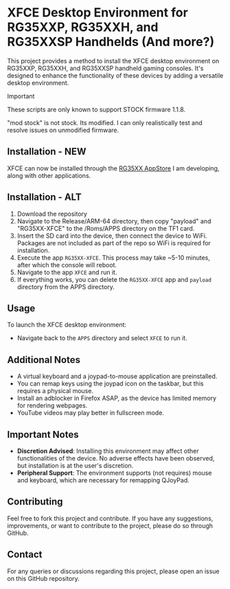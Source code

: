 # XFCE Desktop Environment for RG35XXP, RG35XXH, and RG35XXSP Handhelds (And more?)

This project provides a method to install the XFCE desktop environment on RG35XXP, RG35XXH, and RG35XXSP handheld gaming consoles. It's designed to enhance the functionality of these devices by adding a versatile desktop environment.

> [!IMPORTANT]
> These scripts are only known to support STOCK firmware 1.1.8.
> 
> "mod stock" is not stock. Its modified. I can only realistically test and resolve issues on unmodified firmware.

## Installation - NEW
XFCE can now be installed through the [RG35XX AppStore](https://github.com/MrJackSpade/RG35XX-Store) I am developing, along with other applications. 

## Installation - ALT

1. Download the repository
2. Navigate to the Release/ARM-64 directory, then copy "payload" and "RG35XX-XFCE" to the /Roms/APPS directory on the TF1 card.
3. Insert the SD card into the device, then connect the device to WiFi. Packages are not included as part of the repo so WiFi is required for installation.
4. Execute the app `RG35XX-XFCE`. This process may take ~5-10 minutes, after which the console will reboot.
5. Navigate to the app `XFCE` and run it. 
6. If everything works, you can delete the `RG35XX-XFCE` app and `payload` directory from the APPS directory.

## Usage

To launch the XFCE desktop environment:

- Navigate back to the `APPS` directory and select `XFCE` to run it.

## Additional Notes

- A virtual keyboard and a joypad-to-mouse application are preinstalled.
- You can remap keys using the joypad icon on the taskbar, but this requires a physical mouse.
- Install an adblocker in Firefox ASAP, as the device has limited memory for rendering webpages.
- YouTube videos may play better in fullscreen mode.

## Important Notes

- **Discretion Advised**: Installing this environment may affect other functionalities of the device. No adverse effects have been observed, but installation is at the user's discretion.
- **Peripheral Support**: The environment supports (not requires) mouse and keyboard, which are necessary for remapping QJoyPad.

## Contributing

Feel free to fork this project and contribute. If you have any suggestions, improvements, or want to contribute to the project, please do so through GitHub.

## Contact

For any queries or discussions regarding this project, please open an issue on this GitHub repository.
